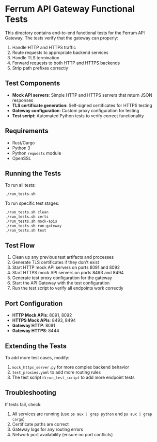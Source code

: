# Ferrum API Gateway Functional Tests

This directory contains end-to-end functional tests for the Ferrum API Gateway. The tests verify that the gateway can properly:

1. Handle HTTP and HTTPS traffic
2. Route requests to appropriate backend services
3. Handle TLS termination
4. Forward requests to both HTTP and HTTPS backends
5. Strip path prefixes correctly

## Test Components

- **Mock API servers**: Simple HTTP and HTTPS servers that return JSON responses
- **TLS certificate generation**: Self-signed certificates for HTTPS testing
- **Gateway configuration**: Custom proxy configuration for testing
- **Test script**: Automated Python tests to verify correct functionality

## Requirements

- Rust/Cargo
- Python 3
- Python `requests` module
- OpenSSL

## Running the Tests

To run all tests:

```bash
./run_tests.sh
```

To run specific test stages:

```bash
./run_tests.sh clean
./run_tests.sh certs
./run_tests.sh mock-apis
./run_tests.sh run-gateway
./run_tests.sh test
```

## Test Flow

1. Clean up any previous test artifacts and processes
2. Generate TLS certificates if they don't exist
3. Start HTTP mock API servers on ports 8091 and 8092
4. Start HTTPS mock API servers on ports 8493 and 8494
5. Generate test proxy configuration for the gateway
6. Start the API Gateway with the test configuration
7. Run the test script to verify all endpoints work correctly

## Port Configuration

- **HTTP Mock APIs**: 8091, 8092
- **HTTPS Mock APIs**: 8493, 8494
- **Gateway HTTP**: 8081
- **Gateway HTTPS**: 8444

## Extending the Tests

To add more test cases, modify:

1. `mock_https_server.py` for more complex backend behavior
2. `test_proxies.yaml` to add more routing rules
3. The test script in `run_test_script` to add more endpoint tests

## Troubleshooting

If tests fail, check:

1. All services are running (use `ps aux | grep python` and `ps aux | grep cargo`)
2. Certificate paths are correct
3. Gateway logs for any routing errors
4. Network port availability (ensure no port conflicts)
